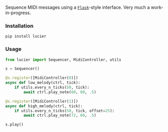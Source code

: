 Sequence MIDI messages using a [`Flask`](https://github.com/pallets/flask)-style interface. Very much a work-in-progress.

### Installation

```
pip install lucier
```

### Usage

```python
from lucier import Sequencer, MidiController, utils

s = Sequencer()

@s.register([MidiController(0)])
async def low_melody(ctrl, tick):
    if utils.every_n_ticks(50, tick):
        await ctrl.play_note(60, 60, .5)

@s.register([MidiController(1)])
async def high_melody(ctrl, tick):
    if utils.every_n_ticks(50, tick, offset=25):
        await ctrl.play_note(72, 60, .5)

s.play()
```
